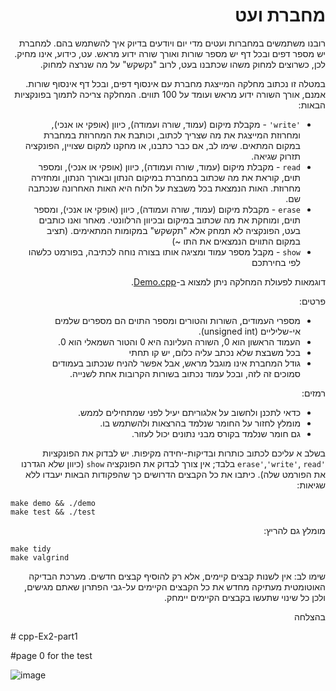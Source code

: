 <div dir="rtl" lang="he">

# מחברת ועט
רובנו משתמשים במחברות ועטים מדי יום ויודעים בדיוק איך להשתמש בהם.
למחברת יש מספר דפים ובכל דף יש מספר שורות ואורך שורה ידוע מראש.
עט, כידוע, אינו מחיק. לכן, כשרוצים למחוק משהו שכתבנו בעט, לרוב "נקשקש" על מה שנרצה למחוק.

במטלה זו נכתוב מחלקה המייצגת מחברת עם אינסוף דפים, ובכל דף אינסוף שורות. אמנם, אורך השורה ידוע מראש ועומד על 100 תווים.
המחלקה צריכה לתמוך בפונקציות הבאות:

* `'write'` - מקבלת מיקום (עמוד, שורה ועמודה), כיוון (אופקי או אנכי), ומחרוזת המייצגת את מה שצריך לכתוב, 
וכותבת את המחרוזת במחברת במקום המתאים. שימו לב, אם כבר כתבנו, או מחקנו למקום שצויין, הפונקציה תזרוק שגיאה.
* `read` - מקבלת מיקום (עמוד, שורה ועמודה), כיוון (אופקי או אנכי), ומספר תוים, קוראת את מה שכתוב במחברת במיקום הנתון ובאורך הנתון, ומחזירה מחרוזת. האות הנמצאת בכל משבצת על הלוח היא האות האחרונה שנכתבה שם.
* `erase` - מקבלת מיקום (עמוד, שורה ועמודה), כיוון (אופקי או אנכי), ומספר תוים, ומוחקת את מה שכתוב במיקום ובכיוון הרלוונטי. מאחר ואנו כותבים בעט, הפונקציה לא תמחק אלא "תקשקש" במקומות המתאימים. (תציב במקום התווים הנמצאים את התו ~)
* `show` - מקבל מספר עמוד ומציגה אותו בצורה נוחה לכתיבה, בפורמט כלשהו לפי בחירתכם

דוגמאות לפעולת המחלקה ניתן למצוא ב-[Demo.cpp](Demo.cpp).

פרטים:

* מספרי העמודים, השורות והטורים ומספר התוים הם מספרים שלמים אי-שליליים (unsigned int).
* העמוד הראשון הוא 0, השורה העליונה היא 0 והטור השמאלי הוא 0.
* בכל משבצת שלא נכתב עליה כלום, יש קו תחתי
* גודל המחברת אינו מוגבל מראש, אבל אפשר להניח שנכתוב בעמודים סמוכים זה לזה, ובכל עמוד נכתוב בשורות הקרובות אחת לשנייה.

רמזים:

* כדאי לתכנן ולחשוב על אלגוריתם יעיל לפני שמתחילים לממש.
* מומלץ לחזור על החומר שנלמד בהרצאות ולהשתמש בו.
* גם חומר שנלמד בקורס מבני נתונים יכול לעזור.


בשלב א עליכם לכתוב כותרות ובדיקות-יחידה מקיפות.
יש לבדוק את הפונקציות `'erase'`,`'write'`, `read` בלבד;
אין צורך לבדוק את הפונקציה `show`
(כיוון שלא הגדרנו את הפורמט שלה).
כיתבו את כל הקבצים הדרושים כך שהפקודות הבאות יעבדו ללא שגיאות:

<div dir='ltr'>

    make demo && ./demo
	make test && ./test

</div>

מומלץ גם להריץ:

<div dir='ltr'>

    make tidy
    make valgrind

</div>

שימו לב:
אין לשנות קבצים קיימים, אלא רק להוסיף קבצים חדשים.
מערכת הבדיקה האוטומטית מעתיקה מחדש את כל הקבצים הקיימים על-גבי הפתרון שאתם מגישים,
ולכן כל שינוי שתעשו בקבצים הקיימים יימחק.

בהצלחה
</div># cpp-Ex2-part1

#page 0 for the test

![image](https://user-images.githubusercontent.com/92736991/159457352-685cdbbe-4755-47b2-a045-50f33bec1861.png)

